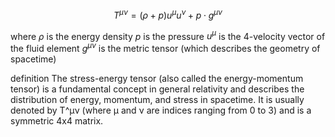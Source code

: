 
$$T^{\mu\nu} = (\rho + p)u^{\mu}u^{\nu} + p \cdot g^{\mu\nu}$$

where
	$ρ$ is the energy density
	$p$ is the pressure
	$u^μ$ is the 4-velocity vector of the fluid element
	$g^{μν}$ is the metric tensor (which describes the geometry of spacetime)

definition
	The stress-energy tensor (also called the energy-momentum tensor) is a fundamental concept in general relativity and describes the distribution of energy, momentum, and stress in spacetime. It is usually denoted by T^μν (where μ and ν are indices ranging from 0 to 3) and is a symmetric 4x4 matrix.